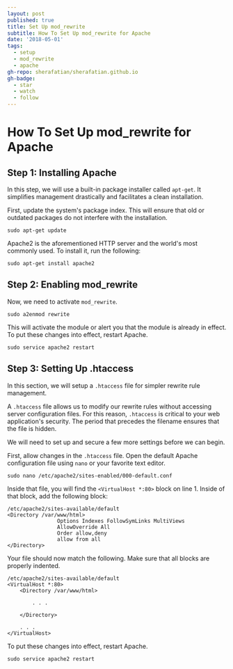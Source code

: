 ```yaml
---
layout: post
published: true
title: Set Up mod_rewrite
subtitle: How To Set Up mod_rewrite for Apache
date: '2018-05-01'
tags:
  - setup
  - mod_rewrite
  - apache
gh-repo: sherafatian/sherafatian.github.io
gh-badge:
  - star
  - watch
  - follow
---
```


# How To Set Up mod_rewrite for Apache

## Step 1: Installing Apache

In this step, we will use a built-in package installer called `apt-get`. It simplifies management drastically and facilitates a clean installation.

First, update the system's package index. This will ensure that old or outdated packages do not interfere with the installation.
```
sudo apt-get update
```
Apache2 is the aforementioned HTTP server and the world's most commonly used. To install it, run the following:
```
sudo apt-get install apache2
```
## Step 2: Enabling mod_rewrite

Now, we need to activate `mod_rewrite`.
```
sudo a2enmod rewrite
```
This will activate the module or alert you that the module is already in effect. To put these changes into effect, restart Apache.
```
sudo service apache2 restart
```
## Step 3: Setting Up .htaccess

In this section, we will setup a `.htaccess` file for simpler rewrite rule management.

A `.htaccess` file allows us to modify our rewrite rules without accessing server configuration files. For this reason, `.htaccess` is critical to your web application's security. The period that precedes the filename ensures that the file is hidden.

We will need to set up and secure a few more settings before we can begin.

First, allow changes in the `.htaccess` file. Open the default Apache configuration file using `nano` or your favorite text editor.
```
sudo nano /etc/apache2/sites-enabled/000-default.conf
```
Inside that file, you will find the `<VirtualHost *:80>` block on line 1. Inside of that block, add the following block:
```
/etc/apache2/sites-available/default
<Directory /var/www/html>
                Options Indexes FollowSymLinks MultiViews
                AllowOverride All
                Order allow,deny
                allow from all
</Directory>
```
Your file should now match the following. Make sure that all blocks are properly indented.
```
/etc/apache2/sites-available/default
<VirtualHost *:80>
    <Directory /var/www/html>

        . . .

    </Directory>

    . . .
</VirtualHost>
```
To put these changes into effect, restart Apache.
```
sudo service apache2 restart
```